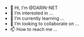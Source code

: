 - 👋 Hi, I’m @DARIN-NET
- 👀 I’m interested in ...
- 🌱 I’m currently learning ...
- 💞️ I’m looking to collaborate on ...
- 📫 How to reach me ...

<!---
DARIN-NET/DARIN-NET is a ✨ special ✨ repository because its `README.md` (this file) appears on your GitHub profile.
You can click the Preview link to take a look at your changes.
--->
